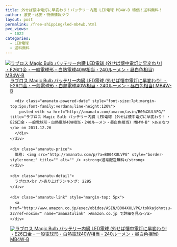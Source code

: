 ```yaml
---
title: 外せば懐中電灯に早変わり！バッテリー内蔵 LED電球 MB4W-B 特価！送料無料！
author: 激安・格安・特価情報ツウ
layout: post
permalink: /free-shipping/led-mb4wb.html
pvc_views:
  - 1022
categories:
  - LED電球
  - 送料無料
---
```

<div class="amanatu-box" style="margin-bottom:0px;">
  <div class="amanatu-image" style="float:left;">
    <a href="http://www.amazon.co.jp/exec/obidos/ASIN/B004XULVPG/tokkajohotsu-22/ref=nosim/" name="amanatulink" ><img src="http://i0.wp.com/ecx.images-amazon.com/images/I/31UJ51w70UL._SL160_.jpg?w=546" alt="ラブロス Magic Bulb バッテリー内臓 LED電球 (外せば懐中電灯に早変わり! ・E26口金・一般電球形・白熱電球40W相当・240ルーメン・昼白色相当) MB4W-B" style="border: none;" data-recalc-dims="1" /></a>
  </div>
  
  <div class="amanatu-info" style="float:left;margin-left:15px;line-height:120%">
    <div class="amanatu-name" style="margin-bottom:10px;line-height:120%">
      <a href="http://www.amazon.co.jp/exec/obidos/ASIN/B004XULVPG/tokkajohotsu-22/ref=nosim/" name="amanatulink" >ラブロス Magic Bulb バッテリー内臓 LED電球 (外せば懐中電灯に早変わり! ・E26口金・一般電球形・白熱電球40W相当・240ルーメン・昼白色相当) MB4W-B</a></p> 
      
      <div class="amanatu-powered-date" style="font-size:7pt;margin-top:5px;font-family:verdana;line-height:120%">
        posted with <a href="http://amanatu.com/amazon/asin/B004XULVPG/" title="ラブロス Magic Bulb バッテリー内臓 LED電球 (外せば懐中電灯に早変わり! ・E26口金・一般電球形・白熱電球40W相当・240ルーメン・昼白色相当) MB4W-B" >あまなつ</a> on 2011.12.26
      </div>
    </div>
    
    <div class="amanatu-price">
      価格: <img src="http://amanatu.com/p/?a=B004XULVPG" style="border-style:none;" title="" alt="" /> <strong>通常配送無料</strong>
    </div>
    
    <div class="amanatu-detail">
      ラブロス<br />売り上げランキング: 2295
    </div>
    
    <div class="amanatu-link" style="margin-top: 5px">
      <a href="http://www.amazon.co.jp/exec/obidos/ASIN/B004XULVPG/tokkajohotsu-22/ref=nosim/" name="amanatulink" >Amazon.co.jp で詳細を見る</a>
    </div>
  </div>
  
  <div class="amanatu-footer" style="clear: left">
  </div>
  
  <div class="amanatu-imageset">
    <div class="amanatu-image" style="float:left;">
      <a href="http://www.amazon.co.jp/exec/obidos/ASIN/B004XULVPG/tokkajohotsu-22/ref=nosim/" name="amanatulink" ><img src="http://i2.wp.com/ecx.images-amazon.com/images/I/41ZBQ4P-pcL._AA160_.jpg?w=546" alt="ラブロス Magic Bulb バッテリー内臓 LED電球 (外せば懐中電灯に早変わり! ・E26口金・一般電球形・白熱電球40W相当・240ルーメン・昼白色相当) MB4W-B" style="border: none;" data-recalc-dims="1" /></a>
    </div>
    
    <div class="amanatu-image" style="float:left;">
      <a href="http://www.amazon.co.jp/exec/obidos/ASIN/B004XULVPG/tokkajohotsu-22/ref=nosim/" name="amanatulink" ><img src="http://i2.wp.com/ecx.images-amazon.com/images/I/51rrh2pewRL._AA160_.jpg?w=546" alt="ラブロス Magic Bulb バッテリー内臓 LED電球 (外せば懐中電灯に早変わり! ・E26口金・一般電球形・白熱電球40W相当・240ルーメン・昼白色相当) MB4W-B" style="border: none;" data-recalc-dims="1" /></a>
    </div>
    
    <div class="amanatu-image" style="float:left;">
      <a href="http://www.amazon.co.jp/exec/obidos/ASIN/B004XULVPG/tokkajohotsu-22/ref=nosim/" name="amanatulink" ><img src="http://i0.wp.com/ecx.images-amazon.com/images/I/41csmlTd4iL._AA160_.jpg?w=546" alt="ラブロス Magic Bulb バッテリー内臓 LED電球 (外せば懐中電灯に早変わり! ・E26口金・一般電球形・白熱電球40W相当・240ルーメン・昼白色相当) MB4W-B" style="border: none;" data-recalc-dims="1" /></a>
    </div>
    
    <div class="amanatu-image" style="float:left;">
      <a href="http://www.amazon.co.jp/exec/obidos/ASIN/B004XULVPG/tokkajohotsu-22/ref=nosim/" name="amanatulink" ><img src="http://i2.wp.com/ecx.images-amazon.com/images/I/41RgtxlwNfL._AA160_.jpg?w=546" alt="ラブロス Magic Bulb バッテリー内臓 LED電球 (外せば懐中電灯に早変わり! ・E26口金・一般電球形・白熱電球40W相当・240ルーメン・昼白色相当) MB4W-B" style="border: none;" data-recalc-dims="1" /></a>
    </div>
    
    <div class="amanatu-image" style="float:left;">
      <a href="http://www.amazon.co.jp/exec/obidos/ASIN/B004XULVPG/tokkajohotsu-22/ref=nosim/" name="amanatulink" ><img src="http://i1.wp.com/ecx.images-amazon.com/images/I/41ZfCSoWGiL._AA160_.jpg?w=546" alt="ラブロス Magic Bulb バッテリー内臓 LED電球 (外せば懐中電灯に早変わり! ・E26口金・一般電球形・白熱電球40W相当・240ルーメン・昼白色相当) MB4W-B" style="border: none;" data-recalc-dims="1" /></a>
    </div>
    
    <div class="amanatu-footer" style="clear: left">
    </div>
  </div>
</div>

<img src="http://feeds.feedburner.com/~r/ipon/tokka/~4/ixPiw6gLu0k" height="1" width="1" title="" alt="" />